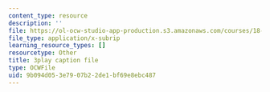 ```yaml
---
content_type: resource
description: ''
file: https://ol-ocw-studio-app-production.s3.amazonaws.com/courses/18-01sc-single-variable-calculus-fall-2010/9b094d053e7907b22de1bf69e8ebc487_7K1sB05pE0A.srt
file_type: application/x-subrip
learning_resource_types: []
resourcetype: Other
title: 3play caption file
type: OCWFile
uid: 9b094d05-3e79-07b2-2de1-bf69e8ebc487
---
```

